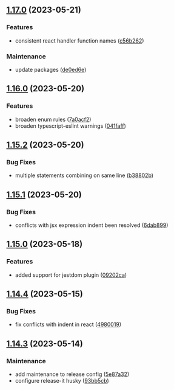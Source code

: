

## [1.17.0](https://github.com/danielc92/eslint-config-dc/compare/v1.16.0...v1.17.0) (2023-05-21)


### Features

* consistent react handler function names ([c56b262](https://github.com/danielc92/eslint-config-dc/commit/c56b262549ccffc5fa896b8353c724a47bf373ce))


### Maintenance

* update packages ([de0ed6e](https://github.com/danielc92/eslint-config-dc/commit/de0ed6e53b9fb4c6e2645debc15d6ec5721a351a))

## [1.16.0](https://github.com/danielc92/eslint-config-dc/compare/v1.15.2...v1.16.0) (2023-05-20)


### Features

* broaden enum rules ([7a0acf2](https://github.com/danielc92/eslint-config-dc/commit/7a0acf20332f3a7277bd44efafbce87d345b04aa))
* broaden typescript-eslint warnings ([041faff](https://github.com/danielc92/eslint-config-dc/commit/041faffaf3cd9e43f9660aa3dcb8cd19aa3f6684))

## [1.15.2](https://github.com/danielc92/eslint-config-dc/compare/v1.15.1...v1.15.2) (2023-05-20)


### Bug Fixes

* multiple statements combining on same line ([b38802b](https://github.com/danielc92/eslint-config-dc/commit/b38802b2005916f946622ed715d8ae63bc30326d))

## [1.15.1](https://github.com/danielc92/eslint-config-dc/compare/v1.15.0...v1.15.1) (2023-05-20)


### Bug Fixes

* conflicts with jsx expression indent been resolved ([6dab899](https://github.com/danielc92/eslint-config-dc/commit/6dab899162551ab272cfc658ae3f509e43af4a6f))

## [1.15.0](https://github.com/danielc92/eslint-config-dc/compare/v1.14.4...v1.15.0) (2023-05-18)


### Features

* added support for jestdom plugin ([09202ca](https://github.com/danielc92/eslint-config-dc/commit/09202cac9c2286eb204dbd84d7b376d5886a187d))

## [1.14.4](https://github.com/danielc92/eslint-config-dc/compare/v1.14.3...v1.14.4) (2023-05-15)


### Bug Fixes

* fix conflicts with indent in react ([4980019](https://github.com/danielc92/eslint-config-dc/commit/4980019cfc094c22d84442e5bed25bc9f6c322ca))

## [1.14.3](https://github.com/danielc92/eslint-config-dc/compare/v1.14.2...v1.14.3) (2023-05-14)


### Maintenance

* add maintenance to release config ([5e87a32](https://github.com/danielc92/eslint-config-dc/commit/5e87a32d402b8812aa91260b21b48488304ac6d7))
* configure release-it husky ([93bb5cb](https://github.com/danielc92/eslint-config-dc/commit/93bb5cba6c0cfe870cf0298ad29d3db9f032ca80))